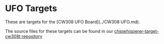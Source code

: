 # UFO Targets

These are targets for the [CW308 UFO Board](../CW308 UFO.md).

The source files for these targets can be found in our
[chipwhisperer-target-cw308t
repository](https://github.com/newaetech/chipwhisperer-target-cw308t)

